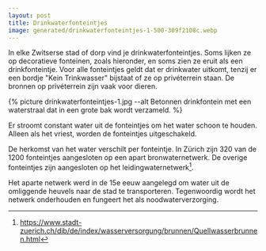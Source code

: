 ```yaml
---
layout: post
title: Drinkwaterfonteintjes
image: generated/drinkwaterfonteintjes-1-500-309f2108c.webp
---
```


In elke Zwitserse stad of dorp vind je drinkwaterfonteintjes. Soms lijken ze op decoratieve fonteinen, zoals hieronder, en soms zien ze eruit als een drinkfonteintje. Voor alle fonteintjes geldt dat er drinkwater uitkomt, tenzij er een bordje "Kein Trinkwasser" bijstaat of ze op privéterrein staan. De bronnen op privéterrein zijn vaak voor dieren.

{% picture drinkwaterfonteintjes-1.jpg --alt Betonnen drinkfontein met een waterstraal dat in een grote bak wordt verzameld. %}

Er stroomt constant water uit de fonteintjes om het water schoon te houden. Alleen als het vriest, worden de fonteintjes uitgeschakeld.

De herkomst van het water verschilt per fonteintje. In Zürich zijn 320 van de 1200 fonteintjes aangesloten op een apart bronwaternetwerk. De overige fonteintjes zijn aangesloten op het leidingwaternetwerk[^1].

Het aparte netwerk werd in de 15e eeuw aangelegd om water uit de omliggende heuvels naar de stad te transporteren. Tegenwoordig wordt het netwerk onderhouden en fungeert het als noodwaterverzorging.

[^1]: <https://www.stadt-zuerich.ch/dib/de/index/wasserversorgung/brunnen/Quellwasserbrunnen.html>
